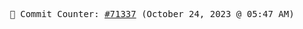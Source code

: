 <p align="center">
    <samp>
        📮 Commit Counter: <a href="https://github.com/Javascript-void0/Javascript-void0/commits/main">#71337</a> (October 24, 2023 @ 05:47 AM)
    </samp>
</p>